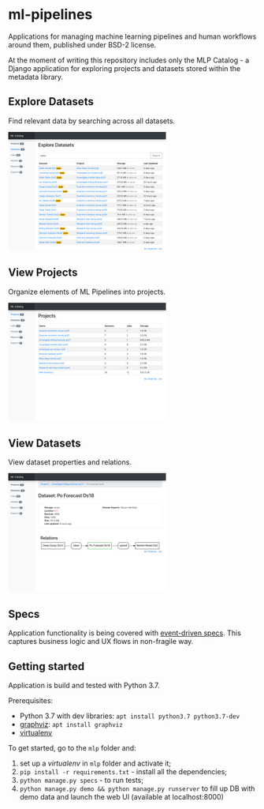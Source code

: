 # ml-pipelines

Applications for managing machine learning pipelines and human workflows around them, published under BSD-2 license.

At the moment of writing this repository includes only the MLP Catalog - a Django application for exploring projects and datasets stored within the metadata library.


## Explore Datasets

Find relevant data by searching across all datasets.

<a href="./doc/explore-datasets.png">
    <img src="./doc/explore-datasets-thumb.png" width="320" alt="explore datasets">
</a>

## View Projects

Organize elements of ML Pipelines into projects.


<a href="./doc/view-projects.png">
    <img src="./doc/view-projects-thumb.png" width="320" alt="view projects">
</a>

## View Datasets

View dataset properties and relations.

<a href="./doc/view-dataset.png">
    <img src="./doc/view-dataset-thumb.png" width="320" alt="view datasets">
</a>


## Specs

Application functionality is being covered with [event-driven specs](https://abdullin.com/sku-vault/event-driven-verification/). This captures business logic and UX flows in non-fragile way.

## Getting started

Application is build and tested with Python 3.7.

Prerequisites:

- Python 3.7 with dev libraries: `apt install python3.7 python3.7-dev`
- [graphviz](https://www.graphviz.org): `apt install graphviz`
- [virtualenv](https://virtualenv.pypa.io/en/latest/)

To get started, go to the `mlp` folder and:

1) set up a _virtualenv_ in `mlp` folder and activate it;
3) `pip install -r requirements.txt` - install all the dependencies;
4) `python manage.py specs` - to run tests;
5) `python manage.py demo && python manage.py runserver` to fill up DB with demo data and launch the web UI (available at localhost:8000)



